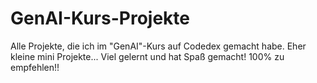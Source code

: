 # GenAI-Kurs-Projekte
Alle Projekte, die ich im "GenAI"-Kurs auf Codedex gemacht habe. Eher kleine mini Projekte... Viel gelernt und hat Spaß gemacht! 100% zu empfehlen!!
